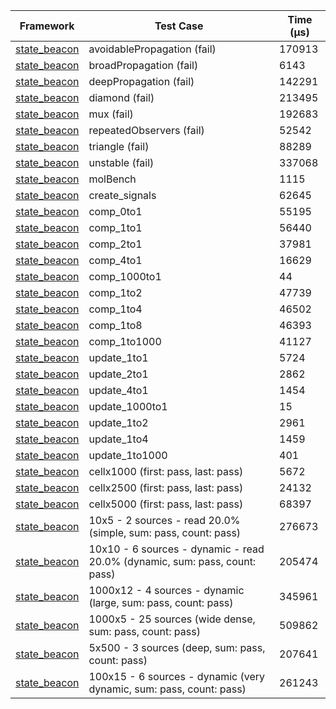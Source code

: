 | Framework | Test Case | Time (μs) |
| --- | --- | --- |
| [state_beacon](https://github.com/jinyus/dart_beacon) | avoidablePropagation (fail) | 170913 |
| [state_beacon](https://github.com/jinyus/dart_beacon) | broadPropagation (fail) | 6143 |
| [state_beacon](https://github.com/jinyus/dart_beacon) | deepPropagation (fail) | 142291 |
| [state_beacon](https://github.com/jinyus/dart_beacon) | diamond (fail) | 213495 |
| [state_beacon](https://github.com/jinyus/dart_beacon) | mux (fail) | 192683 |
| [state_beacon](https://github.com/jinyus/dart_beacon) | repeatedObservers (fail) | 52542 |
| [state_beacon](https://github.com/jinyus/dart_beacon) | triangle (fail) | 88289 |
| [state_beacon](https://github.com/jinyus/dart_beacon) | unstable (fail) | 337068 |
| [state_beacon](https://github.com/jinyus/dart_beacon) | molBench | 1115 |
| [state_beacon](https://github.com/jinyus/dart_beacon) | create_signals | 62645 |
| [state_beacon](https://github.com/jinyus/dart_beacon) | comp_0to1 | 55195 |
| [state_beacon](https://github.com/jinyus/dart_beacon) | comp_1to1 | 56440 |
| [state_beacon](https://github.com/jinyus/dart_beacon) | comp_2to1 | 37981 |
| [state_beacon](https://github.com/jinyus/dart_beacon) | comp_4to1 | 16629 |
| [state_beacon](https://github.com/jinyus/dart_beacon) | comp_1000to1 | 44 |
| [state_beacon](https://github.com/jinyus/dart_beacon) | comp_1to2 | 47739 |
| [state_beacon](https://github.com/jinyus/dart_beacon) | comp_1to4 | 46502 |
| [state_beacon](https://github.com/jinyus/dart_beacon) | comp_1to8 | 46393 |
| [state_beacon](https://github.com/jinyus/dart_beacon) | comp_1to1000 | 41127 |
| [state_beacon](https://github.com/jinyus/dart_beacon) | update_1to1 | 5724 |
| [state_beacon](https://github.com/jinyus/dart_beacon) | update_2to1 | 2862 |
| [state_beacon](https://github.com/jinyus/dart_beacon) | update_4to1 | 1454 |
| [state_beacon](https://github.com/jinyus/dart_beacon) | update_1000to1 | 15 |
| [state_beacon](https://github.com/jinyus/dart_beacon) | update_1to2 | 2961 |
| [state_beacon](https://github.com/jinyus/dart_beacon) | update_1to4 | 1459 |
| [state_beacon](https://github.com/jinyus/dart_beacon) | update_1to1000 | 401 |
| [state_beacon](https://github.com/jinyus/dart_beacon) | cellx1000 (first: pass, last: pass) | 5672 |
| [state_beacon](https://github.com/jinyus/dart_beacon) | cellx2500 (first: pass, last: pass) | 24132 |
| [state_beacon](https://github.com/jinyus/dart_beacon) | cellx5000 (first: pass, last: pass) | 68397 |
| [state_beacon](https://github.com/jinyus/dart_beacon) | 10x5 - 2 sources - read 20.0% (simple, sum: pass, count: pass) | 276673 |
| [state_beacon](https://github.com/jinyus/dart_beacon) | 10x10 - 6 sources - dynamic - read 20.0% (dynamic, sum: pass, count: pass) | 205474 |
| [state_beacon](https://github.com/jinyus/dart_beacon) | 1000x12 - 4 sources - dynamic (large, sum: pass, count: pass) | 345961 |
| [state_beacon](https://github.com/jinyus/dart_beacon) | 1000x5 - 25 sources (wide dense, sum: pass, count: pass) | 509862 |
| [state_beacon](https://github.com/jinyus/dart_beacon) | 5x500 - 3 sources (deep, sum: pass, count: pass) | 207641 |
| [state_beacon](https://github.com/jinyus/dart_beacon) | 100x15 - 6 sources - dynamic (very dynamic, sum: pass, count: pass) | 261243 |

